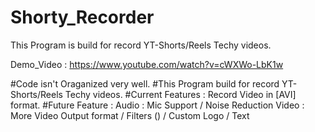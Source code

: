 # Shorty_Recorder
This Program is build for record YT-Shorts/Reels Techy videos.

Demo_Video  : https://www.youtube.com/watch?v=cWXWo-LbK1w

#Code isn't Oraganized very well.
#This Program build for record YT-Shorts/Reels Techy videos. 
#Current Features : Record Video in [AVI] format.
#Future Feature : Audio : Mic Support / Noise Reduction
                  Video : More Video Output format / Filters () / Custom Logo / Text
                  
  
